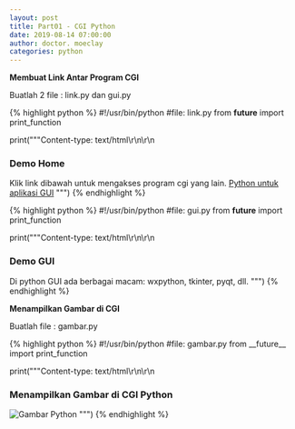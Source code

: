 ```yaml
---
layout: post
title: Part01 - CGI Python
date: 2019-08-14 07:00:00
author: doctor. moeclay
categories: python
---
```


<div>
<p><b>Membuat Link Antar Program CGI</b></p>
<p>Buatlah 2 file : link.py dan gui.py</p>

{% highlight python %}
#!/usr/bin/python
#file: link.py
from __future__ import print_function

print("""Content-type: text/html\r\n\r\n
<html>
<head>
<title>Demo Home</title>
</head>
<body>
<h3>Demo Home</h3>
<p>Klik link dibawah untuk mengakses program cgi yang lain.</a>
<a href="gui.py">Python untuk aplikasi GUI</a>
</body>
</html>
""")
{% endhighlight %}

{% highlight python %}
#!/usr/bin/python
#file: gui.py
from __future__ import print_function

print("""Content-type: text/html\r\n\r\n
<html>
<head>
<title>Demo GUI</title>
</head>
<body>
<h3>Demo GUI</h3>
<p>Di python GUI ada berbagai macam: wxpython, tkinter, pyqt, dll.</a>
</body>
</html>
""")
{% endhighlight %}

</div>

<div>
<p><b>Menampilkan Gambar di CGI </b></p>
<p>Buatlah file : gambar.py</p>
{% highlight python %}
#!/usr/bin/python
#file: gambar.py
from __future__ import print_function

print("""Content-type: text/html\r\n\r\n
<html>
<head>
<title>Load Gambar</title>
</head>
<body>
<h3>Menampilkan Gambar di CGI Python</h3>
<img src="http://localhost/cdn/img/pylogo.png" alt="Gambar Python" />
</body>
</html>
""")
{% endhighlight %}
</div>
